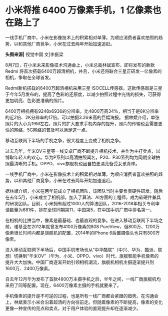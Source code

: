 # 小米将推 6400 万像素手机，1 亿像素也在路上了

一线手机厂商中，小米在影像技术上的积累相对单薄。为顺应消费者喜欢拍照的趋势，以和其他厂商竞争，小米在过去两年开始加速追赶。

**头图来源|**  视觉中国
文|李振梁

8月7日，在小米未来影像技术沟通会上，小米总裁林斌宣布，即将发布的新款 Redmi 将首次搭载6400万超清相机，并且，小米还将联合三星正研发一亿像素的相机，争取在全球首发。

Redmi新机搭载的6400万超清相机采用三星 ISOCELL传感器。这款传感器是三星于今年5月发布的，提高了色彩的还原度，以减少拍照过程中光线的损失，可获得更加明亮、色彩更准确的照片。

6400万相机拥有9248x6936的分辨率，比4800万高34%，相当于是8K分辨率的近2倍、2K分辨率的17倍。可以拍摄3.26米高的巨幅海报。
据林斌介绍，单张照片的大小为19M左右，照片的扩大要求手机内存的提升，照片的传输也会需要更快的网络，5G网络的普及可以满足这一点。

移动互联网下半场的手机之争，很大程度上变成了相机之争。

过去几年，华米OV三星等一线安卓厂商不断提升相机技术，并作为主打卖点，以博取年轻人的欢心。华为P系列以高清拍照闻名，P20、P30系列均为同期全球拍照最清晰的手机。OPPO、vivo旗舰机也因自拍更漂亮备受女孩青睐。

一线手机厂商中，小米在影像技术上的积累相对单薄。为顺应消费者喜欢拍照的趋势，以和其他厂商竞争，小米在过去两年开始加速追赶。

据林斌介绍，小米在两年前成立了相机团队，该团队当时主要负责硬件研发。随后在去年5月，小米成立了相机部，加入了算法、AI方面的工程师，成为软硬件兼具的研发团队。目前，小米拥有超过1000人的算法团队，2016-2018年相关专利申请数量为681件，排在全球同期第11，中国第5，在中国手机厂商中排名第一。

在相机的比拼当中，像素是最基础、也最直观的竞争。在进入移动互联网下半场之前，诺基亚在2012年就曾发布4100万像素的808 PureView，但800万、1200万像素很长时间内都是旗舰机的配置，2014年的iPhone 6后置摄像头也只有800万像素。

进入移动互联网下半场后，中国手机市场也从“中华酷联”（中兴、华为、酷派、联想）切换到“华米OV”（华为、小米、OPPO、vivo）时代，旗舰智能手机像素的提升大大加快。中国厂商逐渐开始引领相机潮流，旗舰机相机主摄逐渐提升到1600万、2400万像素。

自去年12月华为发布了首款4800万主摄手机之后，半年之间，一线厂商旗舰机均采用了同等配置。现在，6400万像素主摄的手机就要来了。

手机像素的提升是不可逆的过程，也是所有一线厂商都会紧跟的趋势。在沟通会上，林斌表示小米会沿着超清的方向往前走。但随着像素的不断提高，像素的变化更像一种宣传的亮点和卖点，对于用户体验的直观提升却在逐渐减少。


